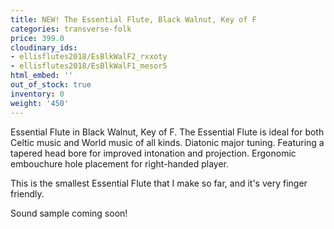 ```yaml
---
title: NEW! The Essential Flute, Black Walnut, Key of F
categories: transverse-folk
price: 399.0
cloudinary_ids:
- ellisflutes2018/EsBlkWalF2_rxxoty
- ellisflutes2018/EsBlkWalF1_mesor5
html_embed: ''
out_of_stock: true
inventory: 0
weight: '450'
---
```


Essential Flute in Black Walnut, Key of F.   The Essential Flute is ideal for both Celtic music and World music of all kinds. Diatonic major tuning. Featuring a tapered head bore for improved intonation and projection. Ergonomic embouchure hole placement for right-handed player.

This is the smallest Essential Flute that I make so far, and it's very finger friendly.

Sound sample coming soon!